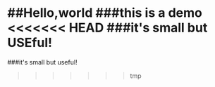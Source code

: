 ##Hello,world
###this is a demo
<<<<<<< HEAD
###it's small but USEful!
=======
###it's small but useful!
>>>>>>> tmp
